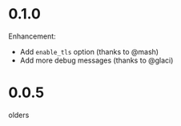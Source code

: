 # 0.1.0

Enhancement:

* Add `enable_tls` option (thanks to @mash)
* Add more debug messages (thanks to @glaci)

# 0.0.5

olders
